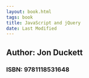 ```yaml
---
layout: book.html
tags: book 
title: JavaScript and jQuery
date: Last Modified
---
```

<html>
  <head>
    <title>
    JavaScript and jQuery
    </title>
  </head>
  <body>

## Author: Jon Duckett
### ISBN: 9781118531648

</body>
</html>
